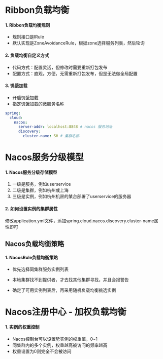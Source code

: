 # Ribbon负载均衡

#### 1. Ribbon负载均衡规则

-   规则接口是IRule
-   默认实现是ZoneAvoidanceRule，根据zone选择服务列表，然后轮询

#### 2. 负载均衡自定义方式

-   代码方式：配置灵活，但修改时需要重新打包发布
-   配置方式：直观，方便，无需重新打包发布，但是无法做全局配置

#### 3. 饥饿加载

-   开启饥饿加载
-   指定饥饿加载的微服务名称

```yaml
spring:
  cloud:
    nacos:
      server-addr: localhost:8848 # nacos 服务地址
      discovery:
        cluster-name: SH # 集群名称
```

# Nacos服务分级模型

#### 1. Nacos服务分级存储模型

1.  一级是服务，例如userservice
2.  二级是集群，例如杭州或上海
3.  三级是实例，例如杭州机房的某台部署了userservice的服务器

#### 2. 如何设置实例的集群属性

修改application.yml文件，添加spring.cloud.nacos.discovery.cluster-name属性即可

## Nacos负载均衡策略

#### 1. NacosRule负载均衡策略

- 优先选择同集群服务实例列表

- 本地集群找不到提供者，才去找其他集群寻找，并且会报警告

- 确定了可用实例列表后，再采用随机负载均衡挑选实例

  

# Nacos注册中心 - 加权负载均衡

#### 1. 实例的权重控制

-   Nacos控制台可以设置势实例的权重值，0\~1
-   同集群内的多个实例，权重越高被访问的频率越高
-   权重设置为0则完全不会被访问

### 
